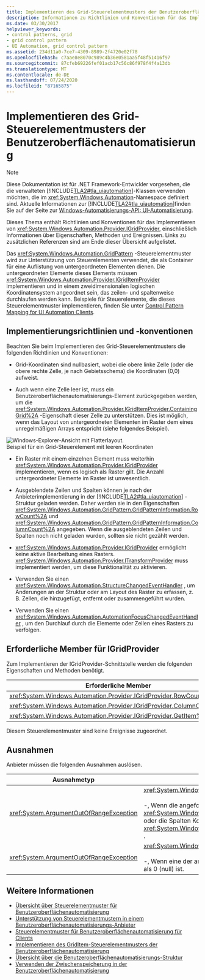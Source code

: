 ```yaml
---
title: Implementieren des Grid-Steuerelementmusters der Benutzeroberflächenautomatisierung
description: Informationen zu Richtlinien und Konventionen für das Implementieren des GridPattern Grid-Steuerelement Musters in der Benutzeroberflächen Automatisierung. Erfahren Sie, wie Sie die IGridProvider-Schnittstelle implementieren.
ms.date: 03/30/2017
helpviewer_keywords:
- control patterns, grid
- grid control pattern
- UI Automation, grid control pattern
ms.assetid: 234d11a0-7ce7-4309-8989-2f4720e02f78
ms.openlocfilehash: c7aae8e8070c989c4b36e0581aa5f48f51416f97
ms.sourcegitcommit: 87cfeb69226fef01acb17c56c86f978f4f4a13db
ms.translationtype: MT
ms.contentlocale: de-DE
ms.lasthandoff: 07/24/2020
ms.locfileid: "87165875"
---
```

# <a name="implementing-the-ui-automation-grid-control-pattern"></a>Implementieren des Grid-Steuerelementmusters der Benutzeroberflächenautomatisierung
> [!NOTE]
> Diese Dokumentation ist für .NET Framework-Entwickler vorgesehen, die die verwalteten [!INCLUDE[TLA2#tla_uiautomation](../../../includes/tla2sharptla-uiautomation-md.md)]-Klassen verwenden möchten, die im <xref:System.Windows.Automation>-Namespace definiert sind. Aktuelle Informationen zur [!INCLUDE[TLA2#tla_uiautomation](../../../includes/tla2sharptla-uiautomation-md.md)]finden Sie auf der Seite zur [Windows-Automatisierungs-API: UI-Automatisierung](/windows/win32/winauto/entry-uiauto-win32).  
  
 Dieses Thema enthält Richtlinien und Konventionen für das Implementieren von <xref:System.Windows.Automation.Provider.IGridProvider>, einschließlich Informationen über Eigenschaften, Methoden und Ereignissen. Links zu zusätzlichen Referenzen sind am Ende dieser Übersicht aufgelistet.  
  
 Das <xref:System.Windows.Automation.GridPattern> -Steuerelementmuster wird zur Unterstützung von Steuerelementen verwendet, die als Container für eine Auflistung von untergeordneten Elementen dienen. Die untergeordneten Elemente dieses Elements müssen <xref:System.Windows.Automation.Provider.IGridItemProvider> implementieren und in einem zweidimensionalen logischen Koordinatensystem angeordnet sein, das zeilen- und spaltenweise durchlaufen werden kann. Beispiele für Steuerelemente, die dieses Steuerelementmuster implementieren, finden Sie unter [Control Pattern Mapping for UI Automation Clients](control-pattern-mapping-for-ui-automation-clients.md).  
  
<a name="Implementation_Guidelines_and_Conventions"></a>
## <a name="implementation-guidelines-and-conventions"></a>Implementierungsrichtlinien und -konventionen  
 Beachten Sie beim Implementieren des Grid-Steuerelementmusters die folgenden Richtlinien und Konventionen:  
  
- Grid-Koordinaten sind nullbasiert, wobei die obere linke Zelle (oder die obere rechte Zelle, je nach Gebietsschema) die Koordinaten (0,0) aufweist.  
  
- Auch wenn eine Zelle leer ist, muss ein Benutzeroberflächenautomatisierungs-Element zurückgegeben werden, um die <xref:System.Windows.Automation.Provider.IGridItemProvider.ContainingGrid%2A> -Eigenschaft dieser Zelle zu unterstützen. Dies ist möglich, wenn das Layout von untergeordneten Elementen im Raster dem eines unregelmäßigen Arrays entspricht (siehe folgendes Beispiel).  
  
 ![Windows-Explorer-Ansicht mit Flatterlayout.](./media/uia-gridpattern-ragged-array.PNG "UIA_GridPattern_Ragged_Array")  
Beispiel für ein Grid-Steuerelement mit leeren Koordinaten  
  
- Ein Raster mit einem einzelnen Element muss weiterhin <xref:System.Windows.Automation.Provider.IGridProvider> implementieren, wenn es logisch als Raster gilt. Die Anzahl untergeordneter Elemente im Raster ist unwesentlich.  
  
- Ausgeblendete Zeilen und Spalten können je nach der Anbieterimplementierung in der [!INCLUDE[TLA2#tla_uiautomation](../../../includes/tla2sharptla-uiautomation-md.md)] -Struktur geladen werden. Daher werden sie in den Eigenschaften <xref:System.Windows.Automation.GridPattern.GridPatternInformation.RowCount%2A> und <xref:System.Windows.Automation.GridPattern.GridPatternInformation.ColumnCount%2A> angegeben. Wenn die ausgeblendeten Zeilen und Spalten noch nicht geladen wurden, sollten sie nicht gezählt werden.  
  
- <xref:System.Windows.Automation.Provider.IGridProvider> ermöglicht keine aktive Bearbeitung eines Rasters. <xref:System.Windows.Automation.Provider.ITransformProvider> muss implementiert werden, um diese Funktionalität zu aktivieren.  
  
- Verwenden Sie einen <xref:System.Windows.Automation.StructureChangedEventHandler> , um Änderungen an der Struktur oder am Layout des Raster zu erfassen, z. B. Zellen, die hinzugefügt, entfernt oder zusammengeführt wurden.  
  
- Verwenden Sie einen <xref:System.Windows.Automation.AutomationFocusChangedEventHandler> , um den Durchlauf durch die Elemente oder Zellen eines Rasters zu verfolgen.  
  
<a name="Required_Members_for_IGridProvider"></a>
## <a name="required-members-for-igridprovider"></a>Erforderliche Member für IGridProvider  
 Zum Implementieren der IGridProvider-Schnittstelle werden die folgenden Eigenschaften und Methoden benötigt.  
  
|Erforderliche Member|type|Hinweise|  
|----------------------|----------|-----------|  
|<xref:System.Windows.Automation.Provider.IGridProvider.RowCount%2A>|Eigenschaft|Keine|  
|<xref:System.Windows.Automation.Provider.IGridProvider.ColumnCount%2A>|Eigenschaft|Keine|  
|<xref:System.Windows.Automation.Provider.IGridProvider.GetItem%2A>|Methode|Keine|  
  
 Diesem Steuerelementmuster sind keine Ereignisse zugeordnet.  
  
<a name="Exceptions"></a>
## <a name="exceptions"></a>Ausnahmen  
 Anbieter müssen die folgenden Ausnahmen auslösen.  
  
|Ausnahmetyp|Bedingung|  
|--------------------|---------------|  
|<xref:System.ArgumentOutOfRangeException>|<xref:System.Windows.Automation.Provider.IGridProvider.GetItem%2A><br /><br /> -, Wenn die angeforderte Zeilen Koordinate größer als ist <xref:System.Windows.Automation.Provider.IGridProvider.RowCount%2A> oder die Spalten Koordinate größer als ist <xref:System.Windows.Automation.Provider.IGridProvider.ColumnCount%2A> .|  
|<xref:System.ArgumentOutOfRangeException>|<xref:System.Windows.Automation.Provider.IGridProvider.GetItem%2A><br /><br /> -, Wenn eine der angeforderten Zeilen-oder Spalten Koordinaten kleiner als 0 (null) ist.|  
  
## <a name="see-also"></a>Weitere Informationen

- [Übersicht über Steuerelementmuster für Benutzeroberflächenautomatisierung](ui-automation-control-patterns-overview.md)
- [Unterstützung von Steuerelementmustern in einem Benutzeroberflächenautomatisierungs-Anbieter](support-control-patterns-in-a-ui-automation-provider.md)
- [Steuerelementmuster für Benutzeroberflächenautomatisierung für Clients](ui-automation-control-patterns-for-clients.md)
- [Implementieren des GridItem-Steuerelementmusters der Benutzeroberflächenautomatisierung](implementing-the-ui-automation-griditem-control-pattern.md)
- [Übersicht über die Benutzeroberflächenautomatisierungs-Struktur](ui-automation-tree-overview.md)
- [Verwenden der Zwischenspeicherung in der Benutzeroberflächenautomatisierung](use-caching-in-ui-automation.md)
